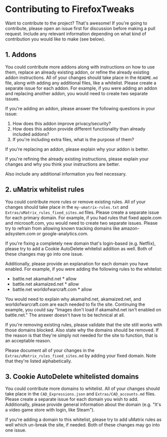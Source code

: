 # Contributing to FirefoxTweaks
Want to contribute to the project? That's awesome! If you're going to contribute, please open an issue first for discussion before making a pull request. Include any relevant information depending on what kind of contribution you would like to make (see below).

## 1. Addons
You could contribute more addons along with instructions on how to use them, replace an already existing addon, or refine the already existing addon instructions. All of your changes should take place in the `README.md` file, along with adding any additional files, like a whitelist. Please create a separate issue for each addon. For example, if you were adding an addon and replacing another addon, you would need to create two separate issues.

If you're adding an addon, please answer the following questions in your issue:
1. How does this addon improve privacy/security?
2. How does this addon provide different functionality than already included addons? 
3. If you're including extra files, what is the purpose of them?

If you're replacing an addon, please explain why your addon is better.

If you're refining the already existing instructions, please explain your changes and why you think your instructions are better.

Also include any additional information you feel necessary.

## 2. uMatrix whitelist rules
You could contribute more rules or remove existing rules. All of your changes should take place in the `my-umatrix-rules.txt` and `Extras/uMatrix_rules_fixed_sites.md` files. Please create a separate issue for each primary domain. For example, if you had rules that fixed apple.com and microsoft.com, you would need to create two separate issues. Please try to refrain from allowing known tracking domains like amazon-adsystem.com or google-analytics.com. 

If you're fixing a completely new domain that's login-based (e.g. Netflix), please try to add a Cookie AutoDelete whitelist addition as well. Both of these changes may go into one issue.

Additionally, please provide an explanation for each domain you have enabled. For example, if you were adding the following rules to the whitelist: 
- battle.net akamaihd.net * allow
- battle.net akamaized.net * allow
- battle.net worldofwarcraft.com * allow

You would need to explain why akamaihd.net, akamaized.net, and worldofwarcraft.com are each needed to fix the site. Continuing the example, you could say "Images don't load if akamaihd.net isn't enabled on battle.net." The answer doesn't have to be technical at all.

If you're removing existing rules, please validate that the site still works with those domains blocked. Also state why the domains should be removed. If the reason is that they're simply not needed for the site to function, that is an acceptable reason.

Please document all of your changes in the `Extras/uMatrix_rules_fixed_sites.md` by adding your fixed domain. Note that they're listed alphabetically.

## 3. Cookie AutoDelete whitelisted domains
You could contribute more domains to whitelist. All of your changes should take place in the `CAD_Expressions.json` and `Extras/CAD_accounts.md` files. Please create a separate issue for each domain you wish to add. Additionally, please provide general information about the domain (e.g. "It's a video game store with login, like Steam"). 

If you're adding a domain to this whitelist, please try to add uMatrix rules as well which un-break the site, if needed. Both of these changes may go into one issue.